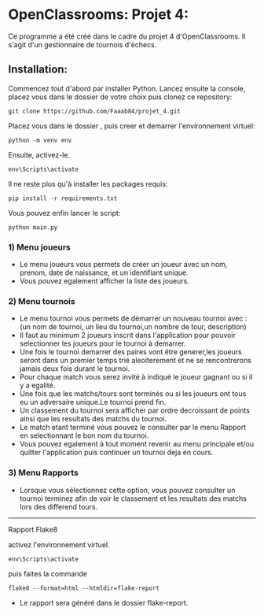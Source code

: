 # OpenClassrooms: Projet 4: 
Ce programme a été créé dans le cadre du projet 4 d'OpenClassrooms. Il s'agit d'un gestionnaire de tournois d'échecs.
## Installation:
Commencez tout d'abord par installer Python.
Lancez ensuite la console, placez vous dans le dossier de votre choix puis clonez ce repository:
```
git clone https://github.com/Faaab84/projet_4.git
```
Placez vous dans le dossier , puis creer et demarrer l'environnement virtuel:
```
python -m venv env
```
Ensuite, activez-le.
```
env\Scripts\activate
```
Il ne reste plus qu'à installer les packages requis:
```
pip install -r requirements.txt
```
Vous pouvez enfin lancer le script:
```
python main.py
```

### 1) Menu joueurs
- Le menu joueurs vous permets de créer un joueur avec un nom, prenom, date de naissance, et un identifiant unique.
- Vous pouvez egalement afficher la liste des joueurs.

### 2) Menu tournois
- Le menu tournoi vous permets de démarrer un nouveau tournoi avec : (un nom de tournoi, un lieu du tournoi,un nombre de tour, description)
- Il faut au minimum 2 joueurs inscrit dans l'application pour pouvoir selectionner les joueurs pour le tournoi à demarrer.
- Une fois le tournoi demarrer des paires vont être generer,les joueurs seront dans un premier temps trié aleoiterement et ne se rencontrerons jamais deux fois durant le tournoi.
- Pour chaque match vous serez invité à indiqué le joueur gagnant ou si il y a egalité.
- Une fois que les matchs/tours sont terminés ou si les joueurs ont tous eu un adversaire unique.Le tournoi prend fin.
- Un classement du tournoi sera afficher par ordre decroissant de points ainsi que les resultats des matchs du tournoi.
- Le match etant terminé vous pouvez le consulter par le menu Rapport en selectionnant le bon nom du tournoi.
- Vous pouvez egalement à tout moment revenir au menu principale et/ou quitter l'application puis continuer un tournoi deja en cours.
 
### 3) Menu Rapports
- Lorsque vous sélectionnez cette option, vous pouvez consulter un tournoi terminez afin de voir le classement et les resultats des matchs lors des differend tours.

---------------------------------------------------------------------------------------------------------------------------------------------------------------------------
Rapport Flake8

 activez l'environnement virtuel.
```
env\Scripts\activate
```
puis faites la commande
```
flake8 --format=html --htmldir=flake-report
```
- Le rapport sera généré dans le dossier flake-report.
